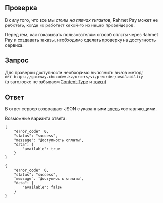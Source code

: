 ## Проверка

В силу того, что все мы _стоим на плечах гигантов_, Rahmet Pay может не работать, когда не работает какой-то из наших провайдеров.  

Перед тем, как показывать пользователям способ оплаты через Rahmet Pay и создавать заказы, необходимо сделать проверку на доступность сервиса.

## Запрос

Для проверки доступности необходимо выполнить вызов метода  
`GET https://gateway.chocodev.kz/orders/v1/preorder/availability`  
(в заголовке не забываем [Content-Type](/#_3) и [токен](/en/latest/auth))  

## Ответ

В ответ сервер возвращает JSON с указанными [здесь](/#_4) составляющими.  

Возможные варианта ответа: 
```
{
    "error_code": 0,
    "status": "success",
    "message": "Доступность оплаты",
    "data": {
        "available": true
    }
}
```
```
{
    "error_code": 0,
    "status": "success",
    "message": "Доступность оплаты",
    "data": {
        "available": false
    }
}
```